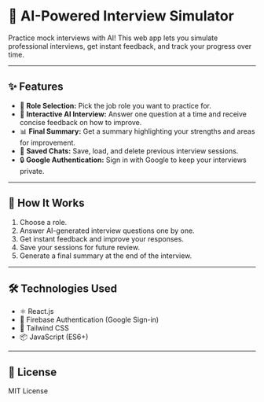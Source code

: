 # 🤖 AI-Powered Interview Simulator

Practice mock interviews with AI! This web app lets you simulate professional interviews, get instant feedback, and track your progress over time.

---

## ✨ Features

- 📝 **Role Selection:** Pick the job role you want to practice for.  
- 💬 **Interactive AI Interview:** Answer one question at a time and receive concise feedback on how to improve.  
- 📊 **Final Summary:** Get a summary highlighting your strengths and areas for improvement.  
- 💾 **Saved Chats:** Save, load, and delete previous interview sessions.  
- 🔒 **Google Authentication:** Sign in with Google to keep your interviews private.  

---

## 🎯 How It Works

1. Choose a role.  
2. Answer AI-generated interview questions one by one.  
3. Get instant feedback and improve your responses.  
4. Save your sessions for future review.  
5. Generate a final summary at the end of the interview.

---

## 🛠️ Technologies Used

- ⚛️ React.js  
- 🔑 Firebase Authentication (Google Sign-in)  
- 🎨 Tailwind CSS  
- 📦 JavaScript (ES6+)  

---


## 📄 License

MIT License
